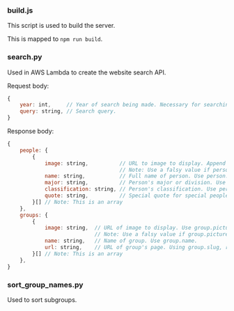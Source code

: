 ### build.js

This script is used to build the server.

This is mapped to `npm run build`.

### search.py

Used in AWS Lambda to create the website search API.

Request body:
```javascript
{
    year: int,     // Year of search being made. Necessary for searching the correct data.
    query: string, // Search query.
}
```
Response body:
```javascript
{
    people: {
        {
            image: string,          // URL to image to display. Append person.portrait to "/portraits/" for almost every image.
                                    // Note: Use a falsy value if person.portrait is falsy.
            name: string,           // Full name of person. Use person.full_name.
            major: string,          // Person's major or division. Use person.major.
            classification: string, // Person's classification. Use person.classification.
            quote: string,          // Special quote for special people. Use person.quote, if present, else None (or don't include at all).
        }[] // Note: This is an array
    },
    groups: {
        {
            image: string,  // URL of image to display. Use group.pictures[0].
                            // Note: Use a falsy value if group.pictures is empty/falsy.
            name: string,   // Name of group. Use group.name.
            url: string,    // URL of group's page. Using group.slug, return a string of the form: "groups/{slug}.html"
        }[] // Note: This is an array
    },
}
```

###  sort_group_names.py

Used to sort subgroups.
